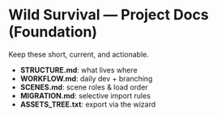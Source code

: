 # Wild Survival — Project Docs (Foundation)
Keep these short, current, and actionable.

- **STRUCTURE.md**: what lives where
- **WORKFLOW.md**: daily dev + branching
- **SCENES.md**: scene roles & load order
- **MIGRATION.md**: selective import rules
- **ASSETS_TREE.txt**: export via the wizard